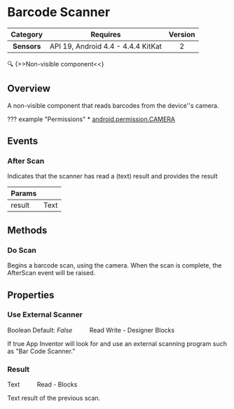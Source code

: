# Barcode Scanner

| Category | Requires | Version |
|:--------:|:-------:|:--------:|
|**Sensors**|<span class="chip chip-any">API 19, Android 4.4 - 4.4.4 KitKat</span>|<span class="chip chip-number">2</span>|

:mag: {>>Non-visible component<<}

## Overview

A non-visible component that reads barcodes from the device''s camera.

??? example "Permissions"
    * [android.permission.CAMERA](https://developer.android.com/reference/android/Manifest.permission.html#CAMERA)


## Events

### After Scan

Indicates that the scanner has read a (text) result and provides the result

<div class="block" ai2-block="event" not-rendered="true" value="%7B%22componentName%22:%20%22Barcode%20Scanner%22,%20%22name%22:%20%22After%20Scan%22,%20%22params%22:%20%5B%22result%22%5D%7D"></div>

| Params | []() |
|--------|------|
|result|<span class="chip chip-text">Text</span>|


## Methods

### Do Scan

Begins a barcode scan, using the camera. When the scan is complete, the AfterScan event will be raised.

<div class="block" ai2-block="method" not-rendered="true" value="%7B%22componentName%22:%20%22Barcode%20Scanner%22,%20%22name%22:%20%22Do%20Scan%22,%20%22output%22:%20false,%20%22params%22:%20%5B%5D%7D"></div>


## Properties

### Use External Scanner

<span class="chip chip-boolean">Boolean</span><span style="user-select: none;">&nbsp;</span><span class="chip chip-boolean">Default: <i>False</i></span><span style="user-select: none;">&nbsp;&nbsp;&nbsp;&nbsp;&nbsp;&nbsp;&nbsp;&nbsp;&nbsp;&nbsp;</span><span class="chip chip-rw">Read</span><span style="user-select: none;">&nbsp;</span><span class="chip chip-rw">Write</span><span style="user-select: none;">&nbsp;</span>-<span style="user-select: none;">&nbsp;</span><span class="chip chip-bd">Designer</span><span style="user-select: none;">&nbsp;</span><span class="chip chip-bd">Blocks</span><span style="user-select: none;">&nbsp;</span>

If true App Inventor will look for and use an external scanning program such as "Bar Code Scanner."

<div class="block" ai2-block="property" not-rendered="true" value="%7B%22componentName%22:%20%22Barcode%20Scanner%22,%20%22name%22:%20%22Use%20External%20Scanner%22,%20%22getter%22:%20true%7D"></div>
<div class="block" ai2-block="property" not-rendered="true" value="%7B%22componentName%22:%20%22Barcode%20Scanner%22,%20%22name%22:%20%22Use%20External%20Scanner%22,%20%22getter%22:%20false%7D"></div>


### Result

<span class="chip chip-text">Text</span><span style="user-select: none;">&nbsp;&nbsp;&nbsp;&nbsp;&nbsp;&nbsp;&nbsp;&nbsp;&nbsp;&nbsp;</span><span class="chip chip-rw">Read</span><span style="user-select: none;">&nbsp;</span>-<span style="user-select: none;">&nbsp;</span><span class="chip chip-bd">Blocks</span><span style="user-select: none;">&nbsp;</span>

Text result of the previous scan.

<div class="block" ai2-block="property" not-rendered="true" value="%7B%22componentName%22:%20%22Barcode%20Scanner%22,%20%22name%22:%20%22Result%22,%20%22getter%22:%20true%7D"></div>
